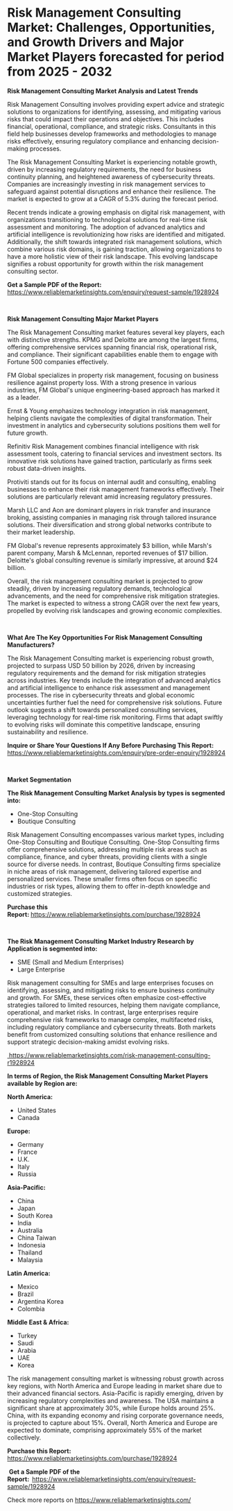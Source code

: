 <p><h1>Risk Management Consulting Market: Challenges, Opportunities, and Growth Drivers and Major Market Players forecasted for period from 2025 - 2032</h1></p><p><strong>Risk Management Consulting Market Analysis and Latest Trends</strong></p>
<p><p>Risk Management Consulting involves providing expert advice and strategic solutions to organizations for identifying, assessing, and mitigating various risks that could impact their operations and objectives. This includes financial, operational, compliance, and strategic risks. Consultants in this field help businesses develop frameworks and methodologies to manage risks effectively, ensuring regulatory compliance and enhancing decision-making processes.</p><p>The Risk Management Consulting Market is experiencing notable growth, driven by increasing regulatory requirements, the need for business continuity planning, and heightened awareness of cybersecurity threats. Companies are increasingly investing in risk management services to safeguard against potential disruptions and enhance their resilience. The market is expected to grow at a CAGR of 5.3% during the forecast period. </p><p>Recent trends indicate a growing emphasis on digital risk management, with organizations transitioning to technological solutions for real-time risk assessment and monitoring. The adoption of advanced analytics and artificial intelligence is revolutionizing how risks are identified and mitigated. Additionally, the shift towards integrated risk management solutions, which combine various risk domains, is gaining traction, allowing organizations to have a more holistic view of their risk landscape. This evolving landscape signifies a robust opportunity for growth within the risk management consulting sector.</p></p>
<p><strong>Get a Sample PDF of the Report:&nbsp;</strong> <a href="https://www.reliablemarketinsights.com/enquiry/request-sample/1928924?utm_campaign=1887&utm_medium=2&utm_source=Github&utm_content=ia&utm_term=16012025&utm_id=risk-management-consulting">https://www.reliablemarketinsights.com/enquiry/request-sample/1928924</a></p>
<p>&nbsp;</p>
<p><strong>Risk Management Consulting Major Market Players</strong></p>
<p><p>The Risk Management Consulting market features several key players, each with distinctive strengths. KPMG and Deloitte are among the largest firms, offering comprehensive services spanning financial risk, operational risk, and compliance. Their significant capabilities enable them to engage with Fortune 500 companies effectively.</p><p>FM Global specializes in property risk management, focusing on business resilience against property loss. With a strong presence in various industries, FM Global's unique engineering-based approach has marked it as a leader.</p><p>Ernst & Young emphasizes technology integration in risk management, helping clients navigate the complexities of digital transformation. Their investment in analytics and cybersecurity solutions positions them well for future growth.</p><p>Refinitiv Risk Management combines financial intelligence with risk assessment tools, catering to financial services and investment sectors. Its innovative risk solutions have gained traction, particularly as firms seek robust data-driven insights.</p><p>Protiviti stands out for its focus on internal audit and consulting, enabling businesses to enhance their risk management frameworks effectively. Their solutions are particularly relevant amid increasing regulatory pressures.</p><p>Marsh LLC and Aon are dominant players in risk transfer and insurance broking, assisting companies in managing risk through tailored insurance solutions. Their diversification and strong global networks contribute to their market leadership.</p><p>FM Global's revenue represents approximately $3 billion, while Marsh's parent company, Marsh & McLennan, reported revenues of $17 billion. Deloitte's global consulting revenue is similarly impressive, at around $24 billion.</p><p>Overall, the risk management consulting market is projected to grow steadily, driven by increasing regulatory demands, technological advancements, and the need for comprehensive risk mitigation strategies. The market is expected to witness a strong CAGR over the next few years, propelled by evolving risk landscapes and growing economic complexities.</p></p>
<p>&nbsp;</p>
<p><strong>What Are The Key Opportunities For Risk Management Consulting Manufacturers?</strong></p>
<p><p>The Risk Management Consulting market is experiencing robust growth, projected to surpass USD 50 billion by 2026, driven by increasing regulatory requirements and the demand for risk mitigation strategies across industries. Key trends include the integration of advanced analytics and artificial intelligence to enhance risk assessment and management processes. The rise in cybersecurity threats and global economic uncertainties further fuel the need for comprehensive risk solutions. Future outlook suggests a shift towards personalized consulting services, leveraging technology for real-time risk monitoring. Firms that adapt swiftly to evolving risks will dominate this competitive landscape, ensuring sustainability and resilience.</p></p>
<p><strong>Inquire or Share Your Questions If Any Before Purchasing This Report:</strong> <a href="https://www.reliablemarketinsights.com/enquiry/pre-order-enquiry/1928924?utm_campaign=1887&utm_medium=2&utm_source=Github&utm_content=ia&utm_term=16012025&utm_id=risk-management-consulting">https://www.reliablemarketinsights.com/enquiry/pre-order-enquiry/1928924</a></p>
<p>&nbsp;</p>
<p><strong>Market Segmentation</strong></p>
<p><strong>The Risk Management Consulting Market Analysis by types is segmented into:</strong></p>
<p><ul><li>One-Stop Consulting</li><li>Boutique Consulting</li></ul></p>
<p><p>Risk Management Consulting encompasses various market types, including One-Stop Consulting and Boutique Consulting. One-Stop Consulting firms offer comprehensive solutions, addressing multiple risk areas such as compliance, finance, and cyber threats, providing clients with a single source for diverse needs. In contrast, Boutique Consulting firms specialize in niche areas of risk management, delivering tailored expertise and personalized services. These smaller firms often focus on specific industries or risk types, allowing them to offer in-depth knowledge and customized strategies.</p></p>
<p><strong>Purchase this Report:&nbsp;</strong><a href="https://www.reliablemarketinsights.com/purchase/1928924?utm_campaign=1887&utm_medium=2&utm_source=Github&utm_content=ia&utm_term=16012025&utm_id=risk-management-consulting">https://www.reliablemarketinsights.com/purchase/1928924</a></p>
<p>&nbsp;</p>
<p><strong>The Risk Management Consulting Market Industry Research by Application is segmented into:</strong></p>
<p><ul><li>SME (Small and Medium Enterprises)</li><li>Large Enterprise</li></ul></p>
<p><p>Risk management consulting for SMEs and large enterprises focuses on identifying, assessing, and mitigating risks to ensure business continuity and growth. For SMEs, these services often emphasize cost-effective strategies tailored to limited resources, helping them navigate compliance, operational, and market risks. In contrast, large enterprises require comprehensive risk frameworks to manage complex, multifaceted risks, including regulatory compliance and cybersecurity threats. Both markets benefit from customized consulting solutions that enhance resilience and support strategic decision-making amidst evolving risks.</p></p>
<p><a href="https://www.reliablemarketinsights.com/risk-management-consulting-r1928924?utm_campaign=1887&utm_medium=2&utm_source=Github&utm_content=ia&utm_term=16012025&utm_id=risk-management-consulting">&nbsp;https://www.reliablemarketinsights.com/risk-management-consulting-r1928924</a></p>
<p><strong>In terms of Region, the Risk Management Consulting Market Players available by Region are:</strong></p>
<p>
    <p> <strong> North America: </strong>
        <ul>
            <li>United States</li>
            <li>Canada</li>
        </ul>
        </p> 
    <p> <strong> Europe: </strong>
        <ul>
            <li>Germany</li>
            <li>France</li>
            <li>U.K.</li>
            <li>Italy</li>
            <li>Russia</li>
        </ul>
        </p> 
    <p> <strong> Asia-Pacific: </strong>
        <ul>
            <li>China</li>
            <li>Japan</li>
            <li>South Korea</li>
            <li>India</li>
            <li>Australia</li>
            <li>China Taiwan</li>
            <li>Indonesia</li>
            <li>Thailand</li>
            <li>Malaysia</li>
        </ul>
        </p> 
    <p> <strong> Latin America: </strong>
        <ul>
            <li>Mexico</li>
            <li>Brazil</li>
            <li>Argentina Korea</li>
            <li>Colombia</li>
        </ul>
        </p> 
    <p> <strong> Middle East & Africa: </strong>
        <ul>
            <li>Turkey</li>
            <li>Saudi</li>
            <li>Arabia</li>
            <li>UAE</li>
            <li>Korea</li>
        </ul>
    </p>
    </p>
<p><p>The risk management consulting market is witnessing robust growth across key regions, with North America and Europe leading in market share due to their advanced financial sectors. Asia-Pacific is rapidly emerging, driven by increasing regulatory complexities and awareness. The USA maintains a significant share at approximately 30%, while Europe holds around 25%. China, with its expanding economy and rising corporate governance needs, is projected to capture about 15%. Overall, North America and Europe are expected to dominate, comprising approximately 55% of the market collectively.</p></p>
<p><strong>Purchase this Report: </strong><a href="https://www.reliablemarketinsights.com/purchase/1928924?utm_campaign=1887&utm_medium=2&utm_source=Github&utm_content=ia&utm_term=16012025&utm_id=risk-management-consulting">https://www.reliablemarketinsights.com/purchase/1928924</a></p>
<p>&nbsp;<strong>Get a Sample PDF of the Report:&nbsp;&nbsp;</strong><a href="https://www.reliablemarketinsights.com/enquiry/request-sample/1928924?utm_campaign=1887&utm_medium=2&utm_source=Github&utm_content=ia&utm_term=16012025&utm_id=risk-management-consulting">https://www.reliablemarketinsights.com/enquiry/request-sample/1928924</a></p>
<p><strong></strong></p>
<p>Check more reports on <a href="https://www.reliablemarketinsights.com/?utm_campaign=1887&utm_medium=2&utm_source=Github&utm_content=ia&utm_term=16012025&utm_id=risk-management-consulting">https://www.reliablemarketinsights.com/</a></p>